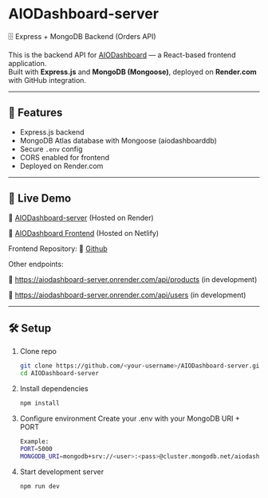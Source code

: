 # AIODashboard-server

🗄️ Express + MongoDB Backend (Orders API)

This is the backend API for [AIODashboard](https://aiodashboard.netlify.app/) — a React-based frontend application.  
Built with **Express.js** and **MongoDB (Mongoose)**, deployed on **Render.com** with GitHub integration.

---

## 📂 Features

- Express.js backend
- MongoDB Atlas database with Mongoose (aiodashboarddb)
- Secure `.env` config
- CORS enabled for frontend
- Deployed on Render.com

---

## 🚀 Live Demo

🔗 [AIODashboard-server](https://aiodashboard-server.onrender.com/api/orders) (Hosted on Render)

🔗 [AIODashboard Frontend](https://aiodashboard.netlify.app/) (Hosted on Netlify)

Frontend Repository: 🔗 [Github](https://github.com/AIO-Dashboard/AIODashboard-client)

Other endpoints:

🔗 https://aiodashboard-server.onrender.com/api/products (in development)

🔗 https://aiodashboard-server.onrender.com/api/users (in development)

---

## 🛠️ Setup

1. Clone repo

   ```bash
   git clone https://github.com/<your-username>/AIODashboard-server.git
   cd AIODashboard-server
   ```

2. Install dependencies

   ```bash
   npm install
   ```

3. Configure environment
   Create your .env with your MongoDB URI + PORT

   ```bash
   Example:
   PORT=5000
   MONGODB_URI=mongodb+srv://<user>:<pass>@cluster.mongodb.net/aiodashboarddb
   ```

4. Start development server
   ```bash
   npm run dev
   ```
